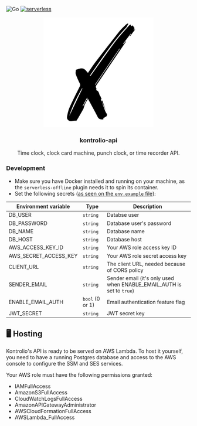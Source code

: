 ![Go](https://github.com/marcelovicentegc/kontrolio-api/workflows/Go/badge.svg) [![serverless](http://public.serverless.com/badges/v3.svg)](http://www.serverless.com)

<p align="center">
  <img alt="kontrolio logo" src="../assets/logo.png" height="300" />
  <h3 align="center">kontrolio-api</h3>
  <p align="center">Time clock, clock card machine, punch clock, or time recorder API.</p>
</p>

### Development

- Make sure you have Docker installed and running on your machine, as the `serverless-offline` plugin needs it to spin its container.
- Set the following secrets ([as seen on the `env.example` file](../.env.example)):

| Environment variable  | Type            | Description                                                           |
| --------------------- | --------------- | --------------------------------------------------------------------- |
| DB_USER               | `string`        | Databse user                                                          |
| DB_PASSWORD           | `string`        | Database user's password                                              |
| DB_NAME               | `string`        | Database name                                                         |
| DB_HOST               | `string`        | Database host                                                         |
| AWS_ACCESS_KEY_ID     | `string`        | Your AWS role access key ID                                           |
| AWS_SECRET_ACCESS_KEY | `string`        | Your AWS role secret access key                                       |
| CLIENT_URL            | `string`        | The client URL, needed because of CORS policy                         |
| SENDER_EMAIL          | `string`        | Sender email (it's only used when ENABLE_EMAIL_AUTH is set to `true`) |
| ENABLE_EMAIL_AUTH     | `bool` (0 or 1) | Email authentication feature flag                                     |
| JWT_SECRET            | `string`        | JWT secret key                                                        |

## 🖥️ Hosting

Kontrolio's API is ready to be served on AWS Lambda. To host it yourself, you need to have a running Postgres database and access to the AWS console to configure the SSM and SES services.

Your AWS role must have the following permissions granted:

- IAMFullAccess
- AmazonS3FullAccess
- CloudWatchLogsFullAccess
- AmazonAPIGatewayAdministrator
- AWSCloudFormationFullAccess
- AWSLambda_FullAccess
